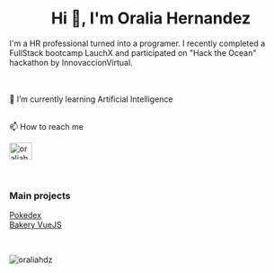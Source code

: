<h1 align="center">Hi 👋, I'm Oralia Hernandez</h1>
I'm a HR professional turned into a programer. 
I recently completed a FullStack bootcamp LauchX and participated on "Hack the Ocean" hackathon by InnovaccionVirtual.    


<br><br>
🌱 I’m currently learning Artificial Intelligence
<br><br>

📫 How to reach me
<p align="left">

<a href="https://www.linkedin.com/in/oraliahdz/" target="blank"><img align="center" src="https://raw.githubusercontent.com/rahuldkjain/github-profile-readme-generator/master/src/images/icons/Social/linked-in-alt.svg" alt="oraliahdz" height="30" width="40" /></a>

</p>

<br>

### Main projects
[Pokedex](https://github.com/oraliahdz/LaunchX-Frontend/tree/main/04%20-%20JS)   
[Bakery VueJS](https://github.com/oraliahdz/LaunchX-Frontend/tree/main/05%20-%20VueJS)


<br>
<!--Most Used Languages -->
<p><img align="left" src="https://github-readme-stats.vercel.app/api/top-langs?username=oraliahdz&show_icons=true&locale=en&layout=compact" alt="oraliahdz" /></p>

<!-- profile views
<p align="left"> <img src="https://komarev.com/ghpvc/?username=oraliahdz&label=Profile%20views&color=0e75b6&style=flat" alt="oraliahdz" /> </p>-->

<!--
**oraliahdz/oraliahdz** is a ✨ _special_ ✨ repository because its `README.md` (this file) appears on your GitHub profile.

Here are some ideas to get you started:

- 🔭 I’m currently working on ...
- 🌱 I’m currently learning ...
- 👯 I’m looking to collaborate on ...
- 🤔 I’m looking for help with ...
- 💬 Ask me about ...
- 📫 How to reach me: ...
- 😄 Pronouns: ...
- ⚡ Fun fact: ...
-->
